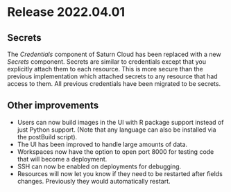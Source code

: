 # Release 2022.04.01

## Secrets

The _Credentials_ component of Saturn Cloud has been replaced with a new _Secrets_ component. Secrets are similar to credentials except that you explicitly attach them to each resource. This is more secure than the previous implementation which attached secrets to any resource that had access to them. All previous credentials have been migrated to be secrets.

## Other improvements

* Users can now build images in the UI with R package support instead of just Python support. (Note that any language can also be installed via the postBuild script).
* The UI has been improved to handle large amounts of data.
* Workspaces now have the option to open port 8000 for testing code that will become a deployment.
* SSH can now be enabled on deployments for debugging.
* Resources will now let you know if they need to be restarted after fields changes. Previously they would automatically restart.
